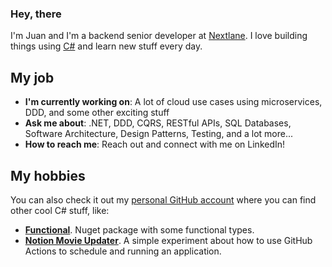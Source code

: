 ### Hey, there

I'm Juan and I'm a backend senior developer at [Nextlane](https://github.com/Nextlane-R-D). I love building things using [C#](https://github.com/dotnet/csharplang) and learn new stuff every day.

## My job

- **I'm currently working on**: A lot of cloud use cases using microservices, DDD, and some other exciting stuff
- **Ask me about**: .NET, DDD, CQRS, RESTful APIs, SQL Databases, Software Architecture, Design Patterns, Testing, and a lot more...
- **How to reach me**: Reach out and connect with me on LinkedIn!

## My hobbies

You can also check it out my [personal GitHub account](https://github.com/jdmartinez) where you can find other cool C# stuff, like: 

- **[Functional](https://github.com/jdmartinez/Functional)**. Nuget package with some functional types.
- **[Notion Movie Updater](https://github.com/jdmartinez/notion-movie-updater)**. A simple experiment about how to use GitHub Actions to schedule and running an application.

<!--
**jdmartinez-nxl/jdmartinez-nxl** is a ✨ _special_ ✨ repository because its `README.md` (this file) appears on your GitHub profile.

Here are some ideas to get you started:

- 🔭 I’m currently working on ...
- 🌱 I’m currently learning ...
- 👯 I’m looking to collaborate on ...
- 🤔 I’m looking for help with ...
- 💬 Ask me about ...
- 📫 How to reach me: ...
- 😄 Pronouns: ...
- ⚡ Fun fact: ...
-->
